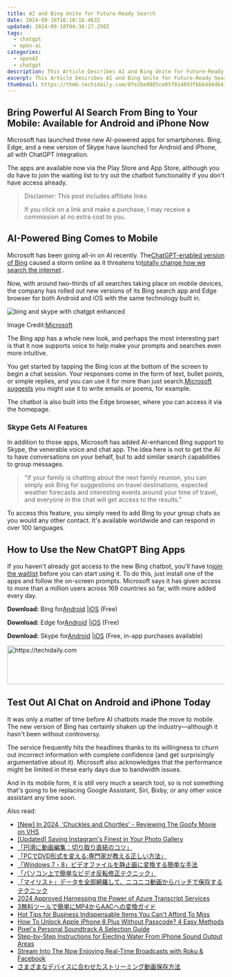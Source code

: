 ```yaml
---
title: AI and Bing Unite for Future-Ready Search
date: 2024-09-16T16:10:18.463Z
updated: 2024-09-18T04:38:27.250Z
tags:
  - chatgpt
  - open-ai
categories:
  - openAI
  - chatgpt
description: This Article Describes AI and Bing Unite for Future-Ready Search
excerpt: This Article Describes AI and Bing Unite for Future-Ready Search
thumbnail: https://thmb.techidaily.com/8fe26e0805ce05f014893fbbb4d4db477ab6f4023c6f698c9064238804be4852.jpg
---
```


## Bring Powerful AI Search From Bing to Your Mobile: Available for Android and iPhone Now

 Microsoft has launched three new AI-powered apps for smartphones. Bing, Edge, and a new version of Skype have launched for Android and iPhone, all with ChatGPT integration.

 The apps are available now via the Play Store and App Store, although you do have to join the waiting list to try out the chatbot functionality if you don't have access already.

>  Disclaimer: This post includes affiliate links
>
>  If you click on a link and make a purchase, I may receive a commission at no extra cost to you.
>

## AI-Powered Bing Comes to Mobile

 Microsoft has been going all-in on AI recently. The[ChatGPT-enabled version of Bing](https://www.makeuseof.com/microsoft-bing-gets-chatgpt-ai/) caused a storm online as it threatens to[totally change how we search the internet](https://www.makeuseof.com/is-chatgpt-search-engine-threat/) .

 Now, with around two-thirds of all searches taking place on mobile devices, the company has rolled out new versions of its Bing search app and Edge browser for both Android and iOS with the same technology built in.

![bing and skype with chatgpt enhanced](https://static1.makeuseofimages.com/wordpress/wp-content/uploads/2023/02/bing-and-skype-with-chatgpt-enhanced.jpg)

 Image Credit:[Microsoft](https://blogs.microsoft.com/blog/2023/02/22/the-new-bing-preview-experience-arrives-on-bing-and-edge-mobile-apps-introducing-bing-now-in-skype/)

 The Bing app has a whole new look, and perhaps the most interesting part is that it now supports voice to help make your prompts and searches even more intuitive.

 You get started by tapping the Bing icon at the bottom of the screen to begin a chat session. Your responses come in the form of text, bullet points, or simple replies, and you can use it for more than just search.[Microsoft suggests](https://blogs.microsoft.com/blog/2023/02/22/the-new-bing-preview-experience-arrives-on-bing-and-edge-mobile-apps-introducing-bing-now-in-skype/) you might use it to write emails or poems, for example.

 The chatbot is also built into the Edge browser, where you can access it via the homepage.

### Skype Gets AI Features

 In addition to those apps, Microsoft has added AI-enhanced Bing support to Skype, the venerable voice and chat app. The idea here is not to get the AI to have conversations on your behalf, but to add similar search capabilities to group messages.

> "If your family is chatting about the next family reunion, you can simply ask Bing for suggestions on travel destinations, expected weather forecasts and interesting events around your time of travel, and everyone in the chat will get access to the results."

 To access this feature, you simply need to add Bing to your group chats as you would any other contact. It's available worldwide and can respond in over 100 languages.

## How to Use the New ChatGPT Bing Apps

 If you haven't already got access to the new Bing chatbot, you'll have to[join the waitlist](https://www.makeuseof.com/try-bing-ai-powered-search-engine/) before you can start using it. To do this, just install one of the apps and follow the on-screen prompts. Microsoft says it has given access to more than a million users across 169 countries so far, with more added every day.

**Download:** Bing for[Android](https://www.anrdoezrs.net/links/7251228/type/dlg/sid/UUmuoUeUpU2022079/https://play.google.com/store/apps/details?id=com.microsoft.bing) |[iOS](https://apps.apple.com/us/app/microsoft-bing-search/id345323231) (Free)

**Download:** Edge for[Android](https://www.anrdoezrs.net/links/7251228/type/dlg/sid/UUmuoUeUpU2022079/https://play.google.com/store/apps/details?id=com.microsoft.emmx) |[iOS](https://apps.apple.com/us/app/microsoft-edge-web-browser/id1288723196) (Free)

**Download:** Skype for[Android](https://www.anrdoezrs.net/links/7251228/type/dlg/sid/UUmuoUeUpU2022079/https://play.google.com/store/apps/details?id=com.skype.raider) |[iOS](https://apps.apple.com/us/app/skype/id304878510) (Free, in-app purchases available)

<!-- affiliate ads begin -->
<a href="https://appsumo.8odi.net/c/5597632/2068425/7443" target="_top" id="2068425">
  <img src="//a.impactradius-go.com/display-ad/7443-2068425" border="0" alt="https://techidaily.com" width="728" height="90"/>
</a>
<img height="0" width="0" src="https://appsumo.8odi.net/i/5597632/2068425/7443" style="position:absolute;visibility:hidden;" border="0" />
<!-- affiliate ads end -->

## Test Out AI Chat on Android and iPhone Today

 It was only a matter of time before AI chatbots made the move to mobile. The new version of Bing has certainly shaken up the industry—although it hasn't been without controversy.

 The service frequently hits the headlines thanks to its willingness to churn out incorrect information with complete confidence (and get surprisingly argumentative about it). Microsoft also acknowledges that the performance might be limited in these early days due to bandwidth issues.

 And in its mobile form, it is still very much a search tool, so is not something that's going to be replacing Google Assistant, Siri, Bixby, or any other voice assistant any time soon.

<ins class="adsbygoogle"
     style="display:block"
     data-ad-format="autorelaxed"
     data-ad-client="ca-pub-7571918770474297"
     data-ad-slot="1223367746"></ins>

<ins class="adsbygoogle"
     style="display:block"
     data-ad-client="ca-pub-7571918770474297"
     data-ad-slot="8358498916"
     data-ad-format="auto"
     data-full-width-responsive="true"></ins>

<span class="atpl-alsoreadstyle">Also read:</span>
<div><ul>
<li><a href="https://fox-boxes.techidaily.com/new-in-2024-chuckles-and-chortles-reviewing-the-goofy-movie-on-vhs/"><u>[New] In 2024, 'Chuckles and Chortles' - Reviewing The Goofy Movie on VHS</u></a></li>
<li><a href="https://instagram-videos.techidaily.com/updated-saving-instagrams-finest-in-your-photo-gallery/"><u>[Updated] Saving Instagram's Finest in Your Photo Gallery</u></a></li>
<li><a href="https://tech-revival.techidaily.com/44cm5yag5rur44gr5yuv55s757eo6zug77ya5yih44kk5yplusw44kk55u057wq44gu44kz44oe44cn/"><u>「円滑に動画編集：切り取り直結のコツ」</u></a></li>
<li><a href="https://tech-revival.techidaily.com/1726029837360-pcdvd/"><u>「PCでDVD形式を変える:専門家が教える正しい方法」</u></a></li>
<li><a href="https://tech-revival.techidaily.com/1726029507902-windows-78/"><u>「Windows 7・8」ビデオファイルを静止画に変換する簡単な手法</u></a></li>
<li><a href="https://tech-revival.techidaily.com/44cm44or44k944kz44oz5lik44gn57ch5y2y44gq44ot44oh44kq5yplusn6lui5lplusu5q2j44og44kv44ol44od44kv44cn/"><u>「パソコン上で簡単なビデオ反転修正テクニック」</u></a></li>
<li><a href="https://tech-revival.techidaily.com/44cm44oe44kk44oq44k544oi44cn44oh44o844k44ks5ywo6yoo57ay576f44gx44gm44cb44ol44kz44ol44kz5yuv55s744gl44kj44oq44od44ob44gn5lplusd5a2y44gz44kl44og44kv44ol44od4465/"><u>「マイリスト」データを全部網羅して、ニコニコ動画からバッチで保存するテクニック</u></a></li>
<li><a href="https://some-techniques.techidaily.com/2024-approved-harnessing-the-power-of-azure-transcript-services/"><u>2024 Approved Harnessing the Power of Azure Transcript Services</u></a></li>
<li><a href="https://tech-revival.techidaily.com/3mp4aac/"><u>3無料ツールで簡単にMP4からAACへの変換ガイド</u></a></li>
<li><a href="https://facebook-video-recording.techidaily.com/hot-tips-for-business-indispensable-items-you-cant-afford-to-miss/"><u>Hot Tips for Business Indispensable Items You Can't Afford To Miss</u></a></li>
<li><a href="https://ios-unlock.techidaily.com/how-to-unlock-apple-iphone-8-plus-without-passcode-4-easy-methods-by-drfone-ios/"><u>How To Unlock Apple iPhone 8 Plus Without Passcode? 4 Easy Methods</u></a></li>
<li><a href="https://extra-tips.techidaily.com/pixels-personal-soundtrack-a-selection-guide/"><u>Pixel's Personal Soundtrack A Selection Guide</u></a></li>
<li><a href="https://ios-location-track.techidaily.com/step-by-step-instructions-for-ejecting-water-from-iphone-sound-output-areas/"><u>Step-by-Step Instructions for Ejecting Water From iPhone Sound Output Areas</u></a></li>
<li><a href="https://facebook-videos.techidaily.com/stream-into-the-now-enjoying-real-time-broadcasts-with-roku-and-facebook/"><u>Stream Into The Now Enjoying Real-Time Broadcasts with Roku & Facebook</u></a></li>
<li><a href="https://tech-revival.techidaily.com/44gv44gplus44gw44gplus44gq44oh44oq44kk44k544gr5zci44kp44gb44gf44k544oi44oq44o844of44oz44kw5yuv55s75lplusd5a2y5pa55rov/"><u>さまざまなデバイスに合わせたストリーミング動画保存方法</u></a></li>
</ul></div>

